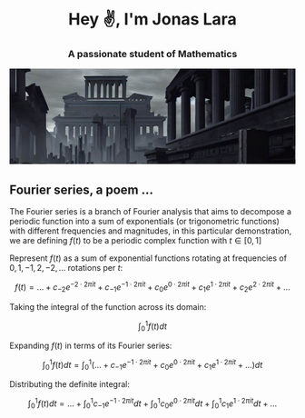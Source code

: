 <h1 align="center">Hey ✌, I'm Jonas Lara</h1>
<h3 align="center">A passionate student of Mathematics</h3>

![greece](1500x500.jpeg)

## Fourier series, a poem ...

The Fourier series is a branch of Fourier analysis that aims to decompose a periodic function into a sum of exponentials (or trigonometric functions) with different frequencies and magnitudes, in this particular demonstration, we are defining $f(t)$ to be a periodic complex function with $t\in[0, 1]$

Represent $f(t)$ as a sum of exponential functions rotating at frequencies of $0, 1, -1, 2, -2, ...$ rotations per $t$:

$$
f(t) = \dots + c_{-2}e^{-2\cdot 2\pi it} + c_{-1}e^{-1\cdot 2\pi it} + c_{0}e^{0\cdot 2\pi it} + c_{1}e^{1\cdot 2\pi it} + c_{2}e^{2\cdot 2\pi it} + \dots
$$

Taking the integral of the function across its domain:

$$
\int_0^1 f(t) dt
$$

Expanding $f(t)$ in terms of its Fourier series:

$$
\int_0^1 f(t) dt = \int_0^1 (\dots + c_{-1}e^{-1\cdot 2\pi it} + c_{0}e^{0\cdot 2\pi it} + c_{1}e^{1\cdot 2\pi it} + \dots)dt
$$


Distributing the definite integral:

$$
\int_0^1 f(t) dt = \dots + \int_0^1c_{-1}e^{-1\cdot 2\pi it}dt + \int_0^1c_{0}e^{0\cdot 2\pi it}dt + \int_0^1c_{1}e^{1\cdot 2\pi it}dt + \dots
$$
